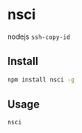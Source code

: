# nsci

nodejs `ssh-copy-id`

## Install

```bash
npm install nsci -g
```

## Usage

```bash
nsci
```
